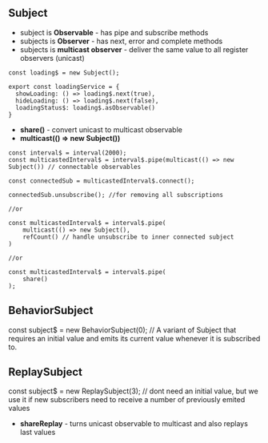 ## Subject

- subject is **Observable** - has pipe and subscribe methods
- subjects is **Observer** - has next, error and complete methods
- subjects is **multicast observer** - deliver the same value to all register observers (unicast)

```
const loading$ = new Subject();

export const loadingService = {
  showLoading: () => loading$.next(true),
  hideLoading: () => loading$.next(false),
  loadingStatus$: loading$.asObservable()
}
```

- **share()** - convert unicast to multicast observable
- **multicast(() => new Subject())**

```
const interval$ = interval(2000);
const multicastedInterval$ = interval$.pipe(multicast(() => new Subject()) // connectable observables 

const connectedSub = multicastedInterval$.connect();

connectedSub.unsubscribe(); //for removing all subscriptions

//or

const multicastedInterval$ = interval$.pipe(
    multicast(() => new Subject(),
    refCount() // handle unsubscribe to inner connected subject
)

//or 

const multicastedInterval$ = interval$.pipe(
    share()
);
```

## BehaviorSubject

const subject$ = new BehaviorSubject(0); // A variant of Subject that requires an initial value and emits its current value whenever it is subscribed to.

## ReplaySubject

const subject$ = new ReplaySubject(3); //  dont need an initial value, but we use it if new subscribers need to receive a number of previously emited values

- **shareReplay** - turns unicast observable to multicast and also replays last values
